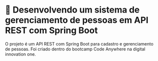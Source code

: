 # :construction_worker: Desenvolvendo um sistema de gerenciamento de pessoas em API REST com Spring Boot





O projeto é um API REST com Spring Boot para cadastro e gerenciamento de pessoas. Foi criado dentro do bootcamp Code Anywhere na digital innovation one.
